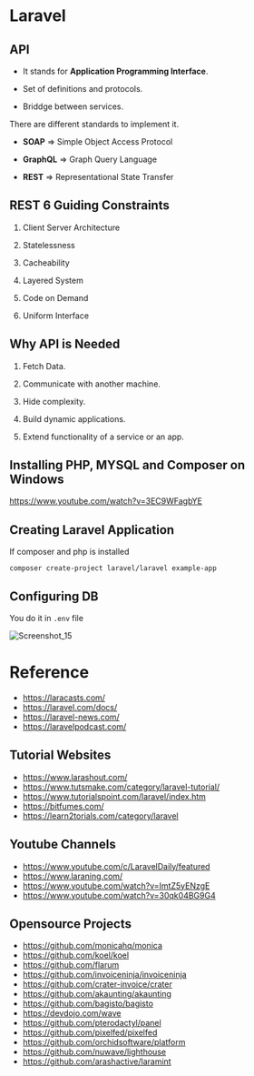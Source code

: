 # Laravel

## API

- It stands for **Application Programming Interface**.

- Set of definitions and protocols.

- Briddge between services. 

There are different standards to implement it.

- **SOAP** => Simple Object Access Protocol

- **GraphQL** => Graph Query Language

- **REST** => Representational State Transfer

## REST 6 Guiding Constraints

1. Client Server Architecture

2. Statelessness

3. Cacheability

4. Layered System

5. Code on Demand

6. Uniform Interface


## Why API is Needed

1. Fetch Data.

2. Communicate with another machine.

3. Hide complexity.

4. Build dynamic applications.

5. Extend functionality of a service or an app.

## Installing PHP, MYSQL and Composer on Windows

https://www.youtube.com/watch?v=3EC9WFagbYE


## Creating Laravel Application

If composer and php is installed

`composer create-project laravel/laravel example-app`

## Configuring DB

You do it in `.env` file


![Screenshot_15](https://user-images.githubusercontent.com/204423/207367579-c5d9378f-f6d7-42e1-ae07-42a077e1f17e.png)




# Reference

- https://laracasts.com/
- https://laravel.com/docs/
- https://laravel-news.com/
- https://laravelpodcast.com/

## Tutorial Websites
- https://www.larashout.com/
- https://www.tutsmake.com/category/laravel-tutorial/
- https://www.tutorialspoint.com/laravel/index.htm
- https://bitfumes.com/
- https://learn2torials.com/category/laravel

## Youtube Channels

- https://www.youtube.com/c/LaravelDaily/featured
- https://www.laraning.com/
- https://www.youtube.com/watch?v=ImtZ5yENzgE
- https://www.youtube.com/watch?v=30qk04BG9G4


## Opensource Projects

- https://github.com/monicahq/monica
- https://github.com/koel/koel
- https://github.com/flarum
- https://github.com/invoiceninja/invoiceninja
- https://github.com/crater-invoice/crater
- https://github.com/akaunting/akaunting
- https://github.com/bagisto/bagisto
- https://devdojo.com/wave
- https://github.com/pterodactyl/panel
- https://github.com/pixelfed/pixelfed
- https://github.com/orchidsoftware/platform
- https://github.com/nuwave/lighthouse
- https://github.com/arashactive/laramint

